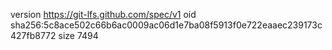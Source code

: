 version https://git-lfs.github.com/spec/v1
oid sha256:5c8ace502c66b6ac0009ac06d1e7ba08f5913f0e722eaaec239173c427fb8772
size 7494
